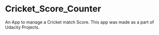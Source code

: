 # Cricket_Score_Counter
An App to manage a Cricket match Score.
This app was made as a part of Udacity Projects.

